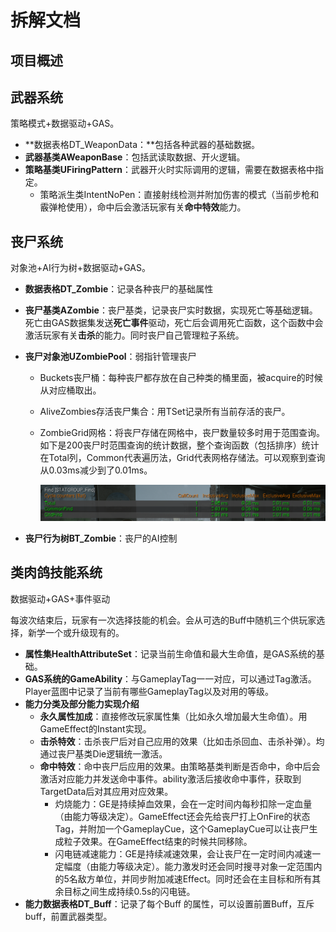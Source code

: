 # 拆解文档

## 项目概述

## 武器系统

策略模式+数据驱动+GAS。

- **数据表格DT_WeaponData：**包括各种武器的基础数据。
- **武器基类AWeaponBase**：包括武读取数据、开火逻辑。
- **策略基类UFiringPattern**：武器开火时实际调用的逻辑，需要在数据表格中指定。
  - 策略派生类IntentNoPen：直接射线检测并附加伤害的模式（当前步枪和霰弹枪使用），命中后会激活玩家有关**命中特效**能力。

## 丧尸系统

对象池+AI行为树+数据驱动+GAS。

- **数据表格DT_Zombie**：记录各种丧尸的基础属性

- **丧尸基类AZombie**：丧尸基类，记录丧尸实时数据，实现死亡等基础逻辑。死亡由GAS数据集发送**死亡事件**驱动，死亡后会调用死亡函数，这个函数中会激活玩家有关**击杀**的能力。同时丧尸自己管理粒子系统。

- **丧尸对象池UZombiePool**：弱指针管理丧尸

  - Buckets丧尸桶：每种丧尸都存放在自己种类的桶里面，被acquire的时候从对应桶取出。

  - AliveZombies存活丧尸集合：用TSet记录所有当前存活的丧尸。

  - ZombieGrid网格：将丧尸存储在网格中，丧尸数量较多时用于范围查询。如下是200丧尸时范围查询的统计数据，整个查询函数（包括排序）统计在Total列，Common代表遍历法，Grid代表网格存储法。可以观察到查询从0.03ms减少到了0.01ms。

    ![200_Zombie_Range_Find](asset/200_Zombie_Range_Find.png)

- **丧尸行为树BT_Zombie**：丧尸的AI控制

## 类肉鸽技能系统

数据驱动+GAS+事件驱动

每波次结束后，玩家有一次选择技能的机会。会从可选的Buff中随机三个供玩家选择，新学一个或升级现有的。

- **属性集HealthAttributeSet**：记录当前生命值和最大生命值，是GAS系统的基础。
- **GAS系统的GameAbility**：与GameplayTag一一对应，可以通过Tag激活。Player蓝图中记录了当前有哪些GameplayTag以及对用的等级。
- **能力分类及部分能力实现介绍**
  - **永久属性加成**：直接修改玩家属性集（比如永久增加最大生命值）。用GameEffect的Instant实现。
  - **击杀特效**：击杀丧尸后对自己应用的效果（比如击杀回血、击杀补弹）。均通过丧尸基类Die逻辑统一激活。
  - **命中特效**：命中丧尸后应用的效果。由策略基类判断是否命中，命中后会激活对应能力并发送命中事件。ability激活后接收命中事件，获取到TargetData后对其应用对应效果。
    - 灼烧能力：GE是持续掉血效果，会在一定时间内每秒扣除一定血量（由能力等级决定）。GameEffect还会先给丧尸打上OnFire的状态Tag，并附加一个GameplayCue，这个GameplayCue可以让丧尸生成粒子效果。在GameEffect结束的时候共同移除。
    - 闪电链减速能力：GE是持续减速效果，会让丧尸在一定时间内减速一定幅度（由能力等级决定）。能力激发时还会同时搜寻对象一定范围内的5名敌方单位，并同步附加减速Effect。同时还会在主目标和所有其余目标之间生成持续0.5s的闪电链。
- **能力数据表格DT_Buff**：记录了每个Buff 的属性，可以设置前置Buff，互斥buff，前置武器类型。

